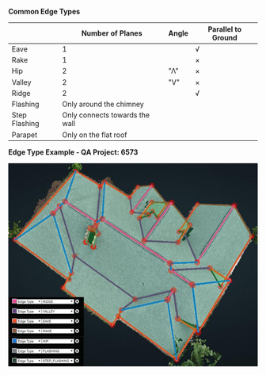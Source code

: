 **Common Edge Types**

|  | Number of Planes | Angle | Parallel to Ground |
| --- | --- | --- | --- |
| Eave | 1 |  | √ |
| Rake | 1 |  | × |
| Hip | 2 | "Λ" | × |
| Valley | 2 | "V" | × |
| Ridge | 2 |  | √ |
| Flashing | Only around the chimney |
| Step Flashing | Only connects towards the wall |
| Parapet | Only on the flat roof |


**Edge Type Example - QA Project: 6573**

![edges](/Images/edge_classification.jpeg)

